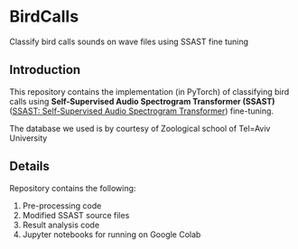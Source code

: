 # BirdCalls
Classify bird calls sounds on wave files using SSAST fine tuning

## Introduction  
This repository contains the implementation (in PyTorch) of classifying bird calls using **Self-Supervised Audio Spectrogram Transformer (SSAST)** ([SSAST: Self-Supervised Audio Spectrogram Transformer](https://github.com/YuanGongND/ssast)) fine-tuning.

The database we used is by courtesy of Zoological school of Tel=Aviv University

## Details
Repository contains the following:
1) Pre-processing code
2) Modified SSAST source files
3) Result analysis code
4) Jupyter notebooks for running on Google Colab 
